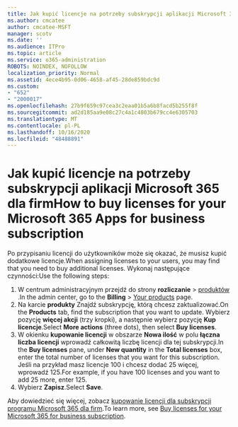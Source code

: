 ```yaml
---
title: Jak kupić licencje na potrzeby subskrypcji aplikacji Microsoft 365 dla firm
ms.author: cmcatee
author: cmcatee-MSFT
manager: scotv
ms.date: ''
ms.audience: ITPro
ms.topic: article
ms.service: o365-administration
ROBOTS: NOINDEX, NOFOLLOW
localization_priority: Normal
ms.assetid: 4ece4b95-0d06-4658-af45-28de859bdc9d
ms.custom:
- "652"
- "2000017"
ms.openlocfilehash: 27b9f659c97cea3c2eaa01b5a6b8facd5b255f8f
ms.sourcegitcommit: ad2d185aa9e08c27c4a1c4803b679cc4e6305703
ms.translationtype: MT
ms.contentlocale: pl-PL
ms.lasthandoff: 10/16/2020
ms.locfileid: "48488891"
---
```

# <a name="how-to-buy-licenses-for-your-microsoft-365-apps-for-business-subscription"></a><span data-ttu-id="5ab8b-102">Jak kupić licencje na potrzeby subskrypcji aplikacji Microsoft 365 dla firm</span><span class="sxs-lookup"><span data-stu-id="5ab8b-102">How to buy licenses for your Microsoft 365 Apps for business subscription</span></span>

<span data-ttu-id="5ab8b-103">Po przypisaniu licencji do użytkowników może się okazać, że musisz kupić dodatkowe licencje.</span><span class="sxs-lookup"><span data-stu-id="5ab8b-103">When assigning licenses to your users, you may find that you need to buy additional licenses.</span></span> <span data-ttu-id="5ab8b-104">Wykonaj następujące czynności:</span><span class="sxs-lookup"><span data-stu-id="5ab8b-104">Use the following steps:</span></span>
  
1. <span data-ttu-id="5ab8b-105">W centrum administracyjnym przejdź do strony **rozliczanie**  >  [produktów](https://go.microsoft.com/fwlink/p/?linkid=842054) .</span><span class="sxs-lookup"><span data-stu-id="5ab8b-105">In the admin center, go to the **Billing** > [Your products](https://go.microsoft.com/fwlink/p/?linkid=842054) page.</span></span>
2. <span data-ttu-id="5ab8b-106">Na karcie **produkty** Znajdź subskrypcję, którą chcesz zaktualizować.</span><span class="sxs-lookup"><span data-stu-id="5ab8b-106">On the **Products** tab, find the subscription that you want to update.</span></span> <span data-ttu-id="5ab8b-107">Wybierz pozycję **więcej akcji** (trzy kropki), a następnie wybierz pozycję **Kup licencje**.</span><span class="sxs-lookup"><span data-stu-id="5ab8b-107">Select **More actions** (three dots), then select **Buy licenses**.</span></span>
3. <span data-ttu-id="5ab8b-108">W okienku **kupowanie licencji** w obszarze **Nowa ilość** w polu **łączna liczba licencji** wprowadź całkowitą liczbę licencji dla tej subskrypcji.</span><span class="sxs-lookup"><span data-stu-id="5ab8b-108">In the **Buy licenses** pane, under **New quantity** in the **Total licenses** box, enter the total number of licenses that you want for this subscription.</span></span> <span data-ttu-id="5ab8b-109">Jeśli na przykład masz licencje 100 i chcesz dodać 25 więcej, wprowadź 125.</span><span class="sxs-lookup"><span data-stu-id="5ab8b-109">For example, if you have 100 licenses and you want to add 25 more, enter 125.</span></span>
4. <span data-ttu-id="5ab8b-110">Wybierz **Zapisz**.</span><span class="sxs-lookup"><span data-stu-id="5ab8b-110">Select **Save**.</span></span>

<span data-ttu-id="5ab8b-111">Aby dowiedzieć się więcej, zobacz [kupowanie licencji dla subskrypcji programu Microsoft 365 dla firm](https://docs.microsoft.com/microsoft-365/commerce/licenses/buy-licenses).</span><span class="sxs-lookup"><span data-stu-id="5ab8b-111">To learn more, see [Buy licenses for your Microsoft 365 for business subscription](https://docs.microsoft.com/microsoft-365/commerce/licenses/buy-licenses).</span></span>